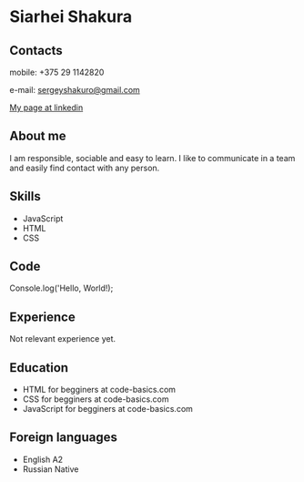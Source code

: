 # Siarhei Shakura 

## Contacts

mobile: +375 29 1142820

e-mail: sergeyshakuro@gmail.com

[My page at linkedin](https://www.linkedin.com/in/sergey-shakuro-78b0a887/)

## About me
I am responsible, sociable and easy to learn. 
I like to communicate in a team and easily find contact with any person.

## Skills
- JavaScript
- HTML
- CSS
   
## Code
Console.log('Hello, World!);

## Experience
Not relevant experience yet.

## Education
- HTML for begginers at code-basics.com
- CSS for begginers at code-basics.com
- JavaScript for begginers at code-basics.com

## Foreign languages
* English A2
* Russian Native